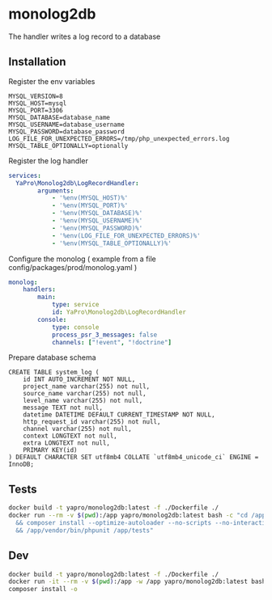 # monolog2db
The handler writes a log record to a database

Installation
--

Register the env variables
```shell
MYSQL_VERSION=8
MYSQL_HOST=mysql
MYSQL_PORT=3306
MYSQL_DATABASE=database_name
MYSQL_USERNAME=database_username
MYSQL_PASSWORD=database_password
LOG_FILE_FOR_UNEXPECTED_ERRORS=/tmp/php_unexpected_errors.log
MYSQL_TABLE_OPTIONALLY=optionally
```

Register the log handler
```yaml
services:
  YaPro\Monolog2db\LogRecordHandler:
        arguments:
            - '%env(MYSQL_HOST)%'
            - '%env(MYSQL_PORT)%'
            - '%env(MYSQL_DATABASE)%'
            - '%env(MYSQL_USERNAME)%'
            - '%env(MYSQL_PASSWORD)%'
            - '%env(LOG_FILE_FOR_UNEXPECTED_ERRORS)%'
            - '%env(MYSQL_TABLE_OPTIONALLY)%'
```

Configure the monolog ( example from a file config/packages/prod/monolog.yaml )
```yaml
monolog:
    handlers:
        main:
            type: service
            id: YaPro\Monolog2db\LogRecordHandler
        console:
            type: console
            process_psr_3_messages: false
            channels: ["!event", "!doctrine"]
```

Prepare database schema
```mysql
CREATE TABLE system_log (
    id INT AUTO_INCREMENT NOT NULL,
    project_name varchar(255) not null,
    source_name varchar(255) not null,
    level_name varchar(255) not null,
    message TEXT not null,
    datetime DATETIME DEFAULT CURRENT_TIMESTAMP NOT NULL,
    http_request_id varchar(255) not null,
    channel varchar(255) not null,
    context LONGTEXT not null,
    extra LONGTEXT not null, 
    PRIMARY KEY(id)
) DEFAULT CHARACTER SET utf8mb4 COLLATE `utf8mb4_unicode_ci` ENGINE = InnoDB;
```

Tests
------------
```sh
docker build -t yapro/monolog2db:latest -f ./Dockerfile ./
docker run --rm -v $(pwd):/app yapro/monolog2db:latest bash -c "cd /app \
  && composer install --optimize-autoloader --no-scripts --no-interaction \
  && /app/vendor/bin/phpunit /app/tests"
```

Dev
------------
```sh
docker build -t yapro/monolog2db:latest -f ./Dockerfile ./
docker run -it --rm -v $(pwd):/app -w /app yapro/monolog2db:latest bash
composer install -o
```
